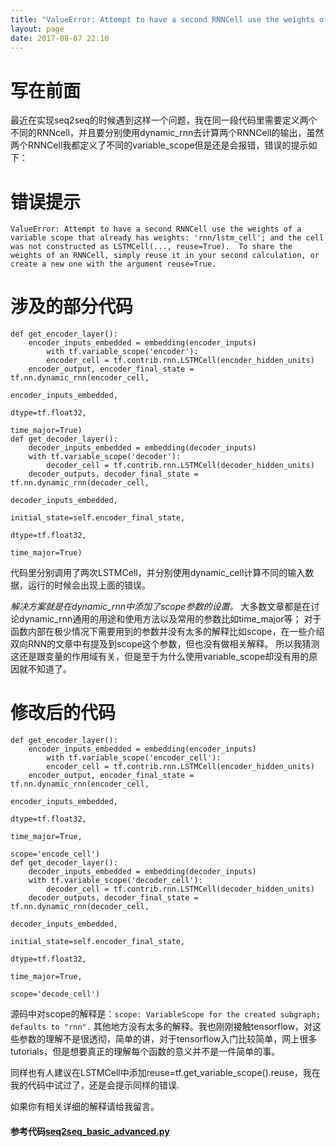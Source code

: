 ```yaml
---
title: "ValueError: Attempt to have a second RNNCell use the weights of a variable scope that already has weights"
layout: page
date: 2017-08-07 22:10
---
```

# 写在前面
最近在实现seq2seq的时候遇到这样一个问题，我在同一段代码里需要定义两个不同的RNNcell，并且要分别使用dynamic_rnn去计算两个RNNCell的输出，虽然两个RNNCell我都定义了不同的variable_scope但是还是会报错，错误的提示如下：

# 错误提示

```
ValueError: Attempt to have a second RNNCell use the weights of a variable scope that already has weights: 'rnn/lstm_cell'; and the cell was not constructed as LSTMCell(..., reuse=True).  To share the weights of an RNNCell, simply reuse it in your second calculation, or create a new one with the argument reuse=True.
```

# 涉及的部分代码
```
def get_encoder_layer():
    encoder_inputs_embedded = embedding(encoder_inputs)
        with tf.variable_scope('encoder'):
        encoder_cell = tf.contrib.rnn.LSTMCell(encoder_hidden_units)
    encoder_output, encoder_final_state = tf.nn.dynamic_rnn(encoder_cell,
                                                            encoder_inputs_embedded,
                                                            dtype=tf.float32,
                                                            time_major=True)
def get_decoder_layer():
    decoder_inputs_embedded = embedding(decoder_inputs)
    with tf.variable_scope('decoder'):
        decoder_cell = tf.contrib.rnn.LSTMCell(decoder_hidden_units)
    decoder_outputs, decoder_final_state = tf.nn.dynamic_rnn(decoder_cell,
                                                             decoder_inputs_embedded,
                                                             initial_state=self.encoder_final_state,
                                                             dtype=tf.float32,
                                                             time_major=True)
```
代码里分别调用了两次LSTMCell，并分别使用dynamic_cell计算不同的输入数据，运行的时候会出现上面的错误。

*解决方案就是在dynamic_rnn中添加了scope参数的设置。*
大多数文章都是在讨论dynamic_rnn通用的用途和使用方法以及常用的参数比如time_major等；
对于函数内部在极少情况下需要用到的参数并没有太多的解释比如scope，在一些介绍双向RNN的文章中有提及到scope这个参数，但也没有做相关解释。
所以我猜测这还是跟变量的作用域有关，但是至于为什么使用variable_scope却没有用的原因就不知道了。

# 修改后的代码
```
def get_encoder_layer():
    encoder_inputs_embedded = embedding(encoder_inputs)
        with tf.variable_scope('encoder_cell'):
        encoder_cell = tf.contrib.rnn.LSTMCell(encoder_hidden_units)
    encoder_output, encoder_final_state = tf.nn.dynamic_rnn(encoder_cell,
                                                            encoder_inputs_embedded,
                                                            dtype=tf.float32,
                                                            time_major=True,
                                                            scope='encode_cell')
def get_decoder_layer():
    decoder_inputs_embedded = embedding(decoder_inputs)
    with tf.variable_scope('decoder_cell'):
        decoder_cell = tf.contrib.rnn.LSTMCell(decoder_hidden_units)
    decoder_outputs, decoder_final_state = tf.nn.dynamic_rnn(decoder_cell,
                                                             decoder_inputs_embedded,
                                                             initial_state=self.encoder_final_state,
                                                             dtype=tf.float32,
                                                             time_major=True,
                                                             scope='decode_cell')
```
源码中对scope的解释是：```scope: VariableScope for the created subgraph; defaults to "rnn".```
其他地方没有太多的解释。我也刚刚接触tensorflow，对这些参数的理解不是很透彻，简单的讲，对于tensorflow入门比较简单，网上很多tutorials，但是想要真正的理解每个函数的意义并不是一件简单的事。

同样也有人建议在LSTMCell中添加reuse=tf.get_variable_scope().reuse，我在我的代码中试过了，还是会提示同样的错误.

如果你有相关详细的解释请给我留言。

#### 参考代码[seq2seq_basic_advanced.py](https://github.com/STHSF/DeepNaturalLanguageProcessing/tree/develop/Seq2Seq)











